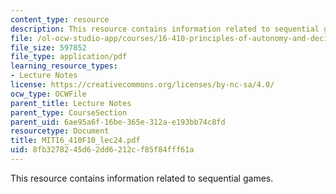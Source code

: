 ```yaml
---
content_type: resource
description: This resource contains information related to sequential games.
file: /ol-ocw-studio-app/courses/16-410-principles-of-autonomy-and-decision-making-fall-2010/8fb3278245d62dd6212cf85f84fff61a_MIT16_410F10_lec24.pdf
file_size: 597852
file_type: application/pdf
learning_resource_types:
- Lecture Notes
license: https://creativecommons.org/licenses/by-nc-sa/4.0/
ocw_type: OCWFile
parent_title: Lecture Notes
parent_type: CourseSection
parent_uid: 6ae95a6f-16be-365e-312a-e193bb74c8fd
resourcetype: Document
title: MIT16_410F10_lec24.pdf
uid: 8fb32782-45d6-2dd6-212c-f85f84fff61a
---
```

This resource contains information related to sequential games.